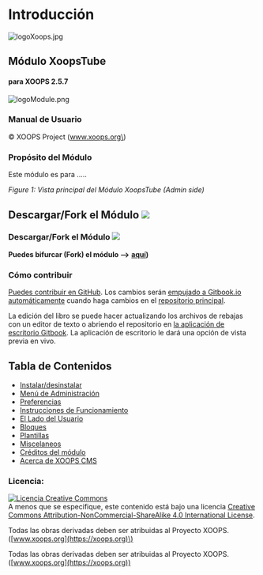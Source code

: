 # Introducción

![logoXoops.jpg](.gitbook/assets/logoxoops.jpg)

## Módulo XoopsTube

#### para XOOPS 2.5.7
      
![logoModule.png](.gitbook/assets/logomodule.png)
            
### Manual de Usuario

© XOOPS Project \(www.xoops.org\)

### Propósito del Módulo

Este módulo es para .....

 _Figure 1: Vista principal del Módulo XoopsTube \(Admin side\)_

## Descargar/Fork el Módulo ![](https://xoops.org/images/forkit.png) 

### Descargar/Fork el Módulo ![](https://xoops.org/images/forkit.png)

**Puedes bifurcar (Fork) el módulo --&gt;** [**aquí**](https://github.com/XoopsModules25x/xoopstube)**\)**

### Cómo contribuir

[Puedes contribuir en GitHub](https://github.com/XoopsDocs/xoopstube-tutorial). Los cambios serán [empujado a Gitbook.io automáticamente](https://www.gitbook.com/book/xoops/xoopstube-tutorial/activity) cuando haga cambios en el [repositorio principal](https://github.com/XoopsDocs/xoopstube-tutorial).

La edición del libro se puede hacer actualizando los archivos de rebajas con un editor de texto o abriendo el repositorio en [la aplicación de escritorio Gitbook](https://github.com/GitbookIO/editor/blob/master/README.md). La aplicación de escritorio le dará una opción de vista previa en vivo.

## Tabla de Contenidos

* [Instalar/desinstalar](install-uninstall.md)
* [Menú de Administración](administration-menu.md)
* [Preferencias](preferences.md)
* [Instrucciones de Funcionamiento](operating-instructions.md)
* [El Lado del Usuario](the-user-side.md)
* [Bloques](blocks.md)
* [Plantillas](templates.md)
* [Miscelaneos](other.md) 
* [Créditos del módulo](module-credits.md)
* [Acerca de XOOPS CMS](about-xoops-cms.md)

### Licencia:

[![Licencia Creative Commons](https://i.creativecommons.org/l/by-nc-sa/4.0/88x31.png)](http://creativecommons.org/licenses/by-nc-sa/4.0/)  
A menos que se especifique, este contenido está bajo una licencia [Creative Commons Attribution-NonCommercial-ShareAlike 4.0 International License](http://creativecommons.org/licenses/by-nc-sa/4.0/).

Todas las obras derivadas deben ser atribuidas al Proyecto XOOPS. \([www.xoops.org](https://xoops.org)\)

Todas las obras derivadas deben ser atribuidas al Proyecto XOOPS. ([www.xoops.org](https://xoops.org))
